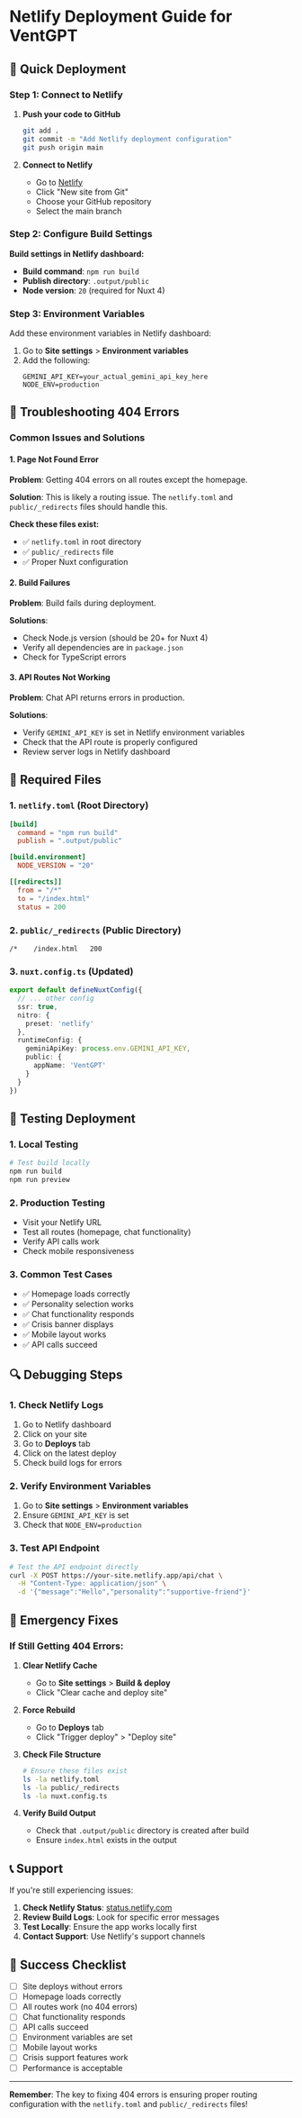 # Netlify Deployment Guide for VentGPT

## 🚀 Quick Deployment

### Step 1: Connect to Netlify

1. **Push your code to GitHub**
   ```bash
   git add .
   git commit -m "Add Netlify deployment configuration"
   git push origin main
   ```

2. **Connect to Netlify**
   - Go to [Netlify](https://netlify.com)
   - Click "New site from Git"
   - Choose your GitHub repository
   - Select the main branch

### Step 2: Configure Build Settings

**Build settings in Netlify dashboard:**
- **Build command**: `npm run build`
- **Publish directory**: `.output/public`
- **Node version**: `20` (required for Nuxt 4)

### Step 3: Environment Variables

Add these environment variables in Netlify dashboard:

1. Go to **Site settings** > **Environment variables**
2. Add the following:
   ```
   GEMINI_API_KEY=your_actual_gemini_api_key_here
   NODE_ENV=production
   ```

## 🔧 Troubleshooting 404 Errors

### Common Issues and Solutions

#### 1. **Page Not Found Error**

**Problem**: Getting 404 errors on all routes except the homepage.

**Solution**: This is likely a routing issue. The `netlify.toml` and `public/_redirects` files should handle this.

**Check these files exist:**
- ✅ `netlify.toml` in root directory
- ✅ `public/_redirects` file
- ✅ Proper Nuxt configuration

#### 2. **Build Failures**

**Problem**: Build fails during deployment.

**Solutions**:
- Check Node.js version (should be 20+ for Nuxt 4)
- Verify all dependencies are in `package.json`
- Check for TypeScript errors

#### 3. **API Routes Not Working**

**Problem**: Chat API returns errors in production.

**Solutions**:
- Verify `GEMINI_API_KEY` is set in Netlify environment variables
- Check that the API route is properly configured
- Review server logs in Netlify dashboard

## 📁 Required Files

### 1. `netlify.toml` (Root Directory)
```toml
[build]
  command = "npm run build"
  publish = ".output/public"

[build.environment]
  NODE_VERSION = "20"

[[redirects]]
  from = "/*"
  to = "/index.html"
  status = 200
```

### 2. `public/_redirects` (Public Directory)
```
/*    /index.html   200
```

### 3. `nuxt.config.ts` (Updated)
```typescript
export default defineNuxtConfig({
  // ... other config
  ssr: true,
  nitro: {
    preset: 'netlify'
  },
  runtimeConfig: {
    geminiApiKey: process.env.GEMINI_API_KEY,
    public: {
      appName: 'VentGPT'
    }
  }
})
```

## 🧪 Testing Deployment

### 1. **Local Testing**
```bash
# Test build locally
npm run build
npm run preview
```

### 2. **Production Testing**
- Visit your Netlify URL
- Test all routes (homepage, chat functionality)
- Verify API calls work
- Check mobile responsiveness

### 3. **Common Test Cases**
- ✅ Homepage loads correctly
- ✅ Personality selection works
- ✅ Chat functionality responds
- ✅ Crisis banner displays
- ✅ Mobile layout works
- ✅ API calls succeed

## 🔍 Debugging Steps

### 1. **Check Netlify Logs**
1. Go to Netlify dashboard
2. Click on your site
3. Go to **Deploys** tab
4. Click on the latest deploy
5. Check build logs for errors

### 2. **Verify Environment Variables**
1. Go to **Site settings** > **Environment variables**
2. Ensure `GEMINI_API_KEY` is set
3. Check that `NODE_ENV=production`

### 3. **Test API Endpoint**
```bash
# Test the API endpoint directly
curl -X POST https://your-site.netlify.app/api/chat \
  -H "Content-Type: application/json" \
  -d '{"message":"Hello","personality":"supportive-friend"}'
```

## 🚨 Emergency Fixes

### If Still Getting 404 Errors:

1. **Clear Netlify Cache**
   - Go to **Site settings** > **Build & deploy**
   - Click "Clear cache and deploy site"

2. **Force Rebuild**
   - Go to **Deploys** tab
   - Click "Trigger deploy" > "Deploy site"

3. **Check File Structure**
   ```bash
   # Ensure these files exist
   ls -la netlify.toml
   ls -la public/_redirects
   ls -la nuxt.config.ts
   ```

4. **Verify Build Output**
   - Check that `.output/public` directory is created after build
   - Ensure `index.html` exists in the output

## 📞 Support

If you're still experiencing issues:

1. **Check Netlify Status**: [status.netlify.com](https://status.netlify.com)
2. **Review Build Logs**: Look for specific error messages
3. **Test Locally**: Ensure the app works locally first
4. **Contact Support**: Use Netlify's support channels

## 🎯 Success Checklist

- [ ] Site deploys without errors
- [ ] Homepage loads correctly
- [ ] All routes work (no 404 errors)
- [ ] Chat functionality responds
- [ ] API calls succeed
- [ ] Environment variables are set
- [ ] Mobile layout works
- [ ] Crisis support features work
- [ ] Performance is acceptable

---

**Remember**: The key to fixing 404 errors is ensuring proper routing configuration with the `netlify.toml` and `public/_redirects` files! 